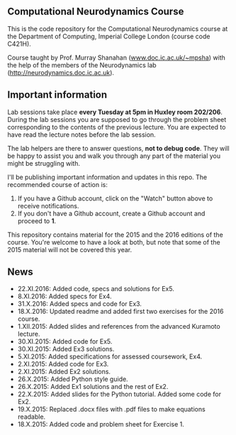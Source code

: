 Computational Neurodynamics Course 
----------------------------------

This is the code repository for the Computational Neurodynamics course at the
Department of Computing, Imperial College London (course code C421H).

Course taught by Prof. Murray Shanahan (www.doc.ic.ac.uk/~mpsha) with the help
of the members of the Neurodynamics lab (http://neurodynamics.doc.ic.ac.uk).


## Important information

Lab sessions take place **every Tuesday at 5pm in Huxley room 202/206**.
During the lab sessions you are supposed to go through the problem sheet
corresponding to the contents of the previous lecture. You are expected
to have read the lecture notes before the lab session.

The lab helpers are there to answer questions, **not to debug code**.
They will be happy to assist you and walk you through any part of the
material you might be struggling with.

I'll be publishing important information and updates in this repo. The
recommended course of action is:

1. If you have a Github account, click on the "Watch" button above to receive
notifications.
2. If you don't have a Github account, create a Github account and proceed to
**1**.

This repository contains material for the 2015 and the 2016 editions of the
course. You're welcome to have a look at both, but note that some of the 2015
material will not be covered this year.

## News

- 22.XI.2016: Added code, specs and solutions for Ex5.
- 8.XI.2016: Added specs for Ex4.
- 31.X.2016: Added specs and code for Ex3.
- 18.X.2016: Updated readme and added first two exercises for the 2016 course.
- 1.XII.2015: Added slides and references from the advanced Kuramoto lecture.
- 30.XI.2015: Added code for Ex5.
- 30.XI.2015: Added Ex3 solutions.
- 5.XI.2015: Added specifications for assessed coursework, Ex4.
- 2.XI.2015: Added code for Ex3.
- 2.XI.2015: Added Ex2 solutions.
- 26.X.2015: Added Python style guide.
- 26.X.2015: Added Ex1 solutions and the rest of Ex2.
- 22.X.2015: Added slides for the Python tutorial. Added some code for Ex2.
- 19.X.2015: Replaced .docx files with .pdf files to make equations readable.
- 18.X.2015: Added code and problem sheet for Exercise 1.

